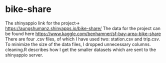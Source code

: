 # bike-share
The shinyappio link for the project-> https://aungshumanz.shinyapps.io/bike-share/
The data for the project can be found here https://www.kaggle.com/benhamner/sf-bay-area-bike-share
There are four .csv files, of which I have used two: station.csv and trip.csv. To minimize the size of the data files, I  dropped unnecessary columns. cleaning.R describes how I get the smaller datasets which are sent to the shinyappio server.
